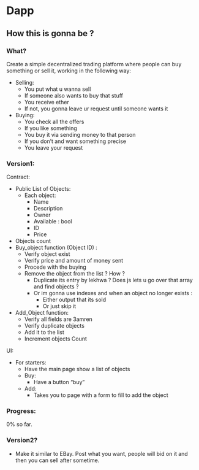 # Dapp

## How this is gonna be ?

### What?
Create a simple decentralized trading platform where people can buy something or sell it, working in the following way:
- Selling:
    - You put what u wanna sell
    - If someone also wants to buy that stuff
    - You receive ether 
    - If not, you gonna leave ur request until someone wants it
- Buying:
    - You check all the offers
    - If you like something
    - You buy it via sending money to that person
    - If you don’t and want something precise
    - You leave your request

### Version1:

Contract:
- Public List of Objects:
    - Each object:
        - Name
        - Description
        - Owner
        - Available : bool
        - ID
        - Price
- Objects count
- Buy_object function (Object ID) :
    - Verify object exist
    - Verify price and amount of money sent
    - Procede with the buying
    - Remove the object from the list  ? How ? 
        - Duplicate its entry by lekhwa ? Does js lets u go over that array and find objects ?
        - Or im gonna use indexes and when an object no longer exists :
            - Either output that its sold
            - Or just skip it
- Add_Object function:
    - Verify all fields are 3amren
    - Verify duplicate objects 
    - Add it to the list
    - Increment objects Count

UI:
- For starters:
    - Have the main page show a list of objects
    - Buy:
        - Have a button “buy”
    - Add:
        - Takes you to page with a form to fill to add the object

### Progress:
0% so far.
### Version2?
- Make it similar to EBay. Post what you want, people will bid on it and then you can sell after sometime.
